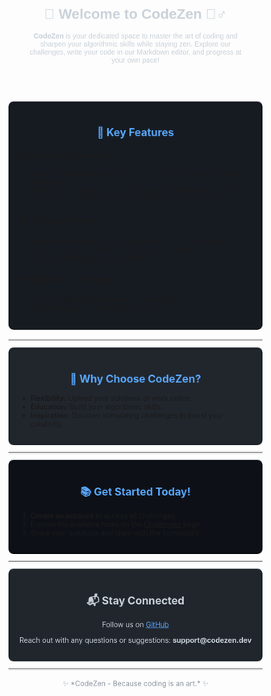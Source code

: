 <div align="center" style="padding: 40px; border-radius: 10px; color: #c9d1d9; font-family: Arial, sans-serif;">

# 🚀 **Welcome to CodeZen** 🧘‍♂️

**CodeZen** is your dedicated space to master the art of coding and sharpen your algorithmic skills while staying zen. Explore our challenges, write your code in our Markdown editor, and progress at your own pace!

</div>

<div style="background-color: #161b22; padding: 20px; border-radius: 10px; margin: 20px 0;">
<h2 align="center" style="color: #58a6ff;">🌟 Key Features</h2>

### 📝 **Algorithm Challenges**
- Over 20 challenges sorted by level: *beginner, intermediate, and advanced*.
- A dedicated page for each challenge with detailed descriptions.
- Upload your solutions or write directly in our integrated editor.

### ✍️ **Markdown Editor**
- An integrated editor for drafting, testing, and sharing your code.
- Compatible with text files, JavaScript, JSON, and more.
- Easily save and export your solutions.

### ⚡ **Modern & Tech Design**
- A sleek, dark interface tailored for developers.
- An intuitive and futuristic user experience.

</div>

---

<div style="background-color: #21262d; padding: 20px; border-radius: 10px;">
<h2 align="center" style="color: #58a6ff;">🎯 Why Choose CodeZen?</h2>

- **Flexibility:** Upload your solutions or work online.
- **Education:** Build your algorithmic skills.
- **Inspiration:** Discover stimulating challenges to boost your creativity.

</div>

---

<div style="background-color: #0d1117; padding: 20px; border-radius: 10px;">
<h2 align="center" style="color: #58a6ff;">📚 Get Started Today!</h2>

1. **Create an account** to access all challenges.
2. Explore the available tasks on the [Challenges](#) page.
3. Share your solutions and learn with the community.

</div>

---

<div align="center" style="background-color: #21262d; padding: 20px; border-radius: 10px; color: #c9d1d9;">
<h2>📬 Stay Connected</h2>
<p>Follow us on <a href="https://github.com/CodeZen" style="color: #58a6ff;">GitHub</a></p>
<p>Reach out with any questions or suggestions: <strong>support@codezen.dev</strong></p>
</div>

---

<div align="center" style="margin-top: 20px; color: #8b949e;">
✨ *CodeZen - Because coding is an art.* ✨
</div>

